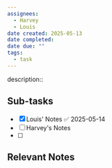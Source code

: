 ```yaml
---
assignees:
  - Harvey
  - Louis
date created: 2025-05-13
date completed: 
date due: ""
tags:
  - task
---
```


description::<br>

## Sub-tasks

 - [x] Louis' Notes ✅ 2025-05-14
 - [ ] Harvey's Notes
 - [ ] 

## Relevant Notes

